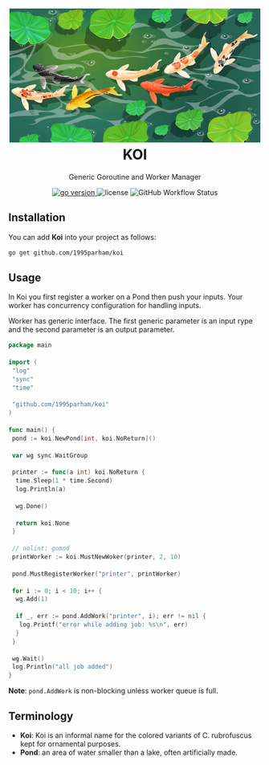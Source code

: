 <h1 align="center">
    <img alt="Koi logo" src="./.github/asset/logo.webp" width="500px"/><br/>
    KOI
</h1>

<p align="center">Generic Goroutine and Worker Manager</p>

<p align="center">
    <a href="https://pkg.go.dev/github.com/1995parham/koi?tab=doc" target="_blank">
        <img src="https://img.shields.io/badge/Go-1.18+-00ADD8?style=for-the-badge&logo=go" alt="go version" />
    </a>
    <img src="https://img.shields.io/badge/license-apache_2.0-red?style=for-the-badge&logo=none" alt="license" />
    <img alt="GitHub Workflow Status" src="https://img.shields.io/github/actions/workflow/status/1995parham/koi/ci.yaml?style=for-the-badge" />
</p>

## Installation

You can add **Koi** into your project as follows:

```bash
go get github.com/1995parham/koi
```

## Usage

In Koi you first register a worker on a Pond then push your inputs.
Your worker has concurrency configuration for handling inputs.

Worker has generic interface. The first generic parameter is an input rype and the second parameter
is an output parameter.

```go
package main

import (
 "log"
 "sync"
 "time"

 "github.com/1995parham/koi"
)

func main() {
 pond := koi.NewPond[int, koi.NoReturn]()

 var wg sync.WaitGroup

 printer := func(a int) koi.NoReturn {
  time.Sleep(1 * time.Second)
  log.Println(a)

  wg.Done()

  return koi.None
 }

 // nolint: gomnd
 printWorker := koi.MustNewWoker(printer, 2, 10)

 pond.MustRegisterWorker("printer", printWorker)

 for i := 0; i < 10; i++ {
  wg.Add(1)

  if _, err := pond.AddWork("printer", i); err != nil {
   log.Printf("error while adding job: %s\n", err)
  }
 }

 wg.Wait()
 log.Println("all job added")
}
```

**Note**: `pond.AddWork` is non-blocking unless worker queue is full.

## Terminology

- **Koi**: Koi is an informal name for the colored variants of C. rubrofuscus kept for ornamental purposes.
- **Pond**: an area of water smaller than a lake, often artificially made.
